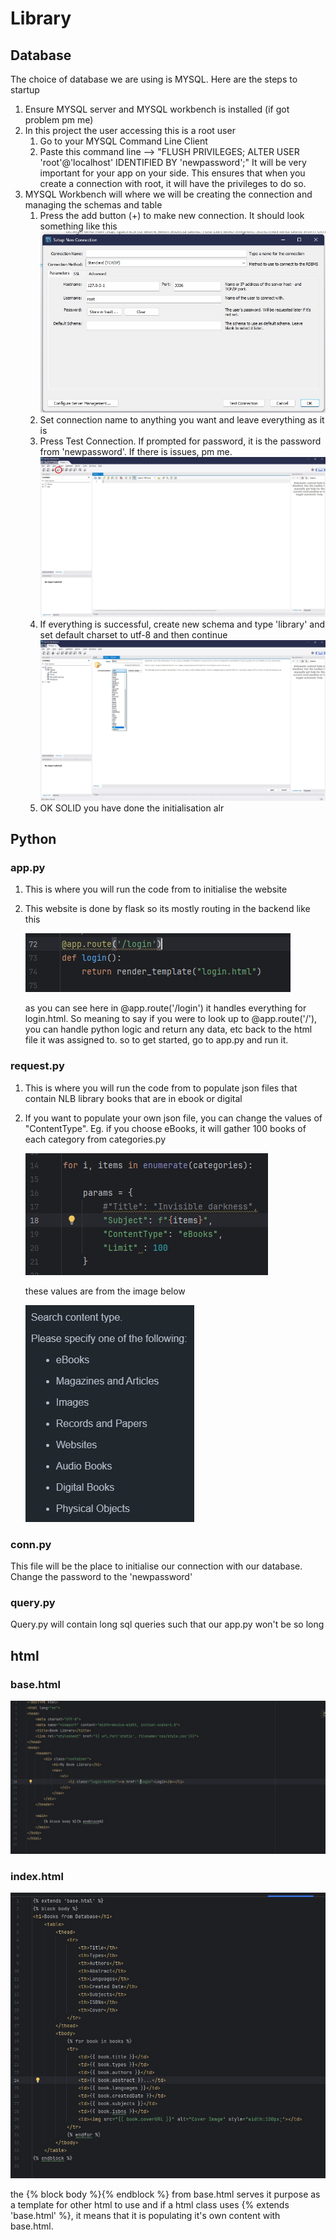 # Library

## Database
The choice of database we are using is MYSQL. Here are the steps to startup

1. Ensure MYSQL server and MYSQL workbench is installed (if got problem pm me)
2. In this project the user accessing this is a root user
   1. Go to your MYSQL Command Line Client
   2. Paste this command line --> "FLUSH PRIVILEGES;
ALTER USER 'root'@'localhost' IDENTIFIED BY 'newpassword';" It will be very important for your app on your side. This ensures that when you create a connection with root, it will have the privileges to do so.
3. MYSQL Workbench will where we will be creating the connection and managing the schemas and table
   1. Press the add button (+) to make new connection. It should look something like this
   ![Alt text](image/Setup.jpg)
   2. Set connection name to anything you want and leave everything as it is
   3. Press Test Connection. If prompted for password, it is the password from 'newpassword'. If there is issues, pm me.
   ![Alt text](image/Connection.jpg)
   5. If everything is successful, create new schema and type 'library' and set default charset to utf-8 and then continue
   ![Alt text](image/Schema.jpg)
   6. OK SOLID you have done the initialisation alr


## Python

### app.py

1. This is where you will run the code from to initialise the website
2. This website is done by flask so its mostly routing in the backend like this

   ![Alt text](image/app.jpg)

   as you can see here in @app.route('/login') it handles everything for login.html. So meaning to say if you were to look up to @app.route('/'), you can handle python logic and return any data, etc back to the html file it was assigned to.
   so to get started, go to app.py and run it.

### request.py

1. This is where you will run the code from to populate json files that contain NLB library books that are in ebook or digital
2. If you want to populate your own json file, you can change the values of "ContentType". Eg. if you choose eBooks, it will gather 100 books of each category from categories.py
   
   ![Alt text](image/request.jpg)
   
   these values are from the image below
   
   ![Alt text](image/ContentType.jpg)

### conn.py

This file will be the place to initialise our connection with our database. Change the password to the 'newpassword'

### query.py

Query.py will contain long sql queries such that our app.py won't be so long

## html

### base.html
![Alt text](image/Header.jpg)

### index.html
![Alt text](image/Content.jpg)

the {% block body %}{% endblock %} from base.html serves it purpose as a template for other html to use and if a html class uses {% extends 'base.html' %}, it means that it is populating it's own content with base.html.




